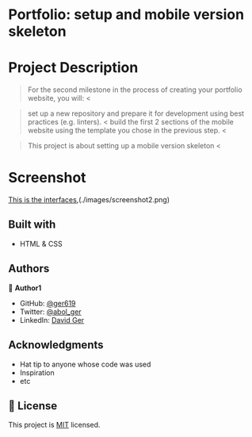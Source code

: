 # Portfolio: setup and mobile version skeleton

# Project Description

> For the second milestone in the process of creating your portfolio website, you will: <

> set up a new repository and prepare it for development using best practices (e.g. linters). <
> build the first 2 sections of the mobile website using the template you chose in the previous step. <

> This project is about setting up a mobile version skeleton <

# Screenshot
 [This is the interfaces](./images/screenshot.png),(./images/screenshot2.png)


## Built with
- HTML & CSS


## Authors

👤 **Author1**

- GitHub: [@ger619](https://github.com/ger619)
- Twitter: [@abol_ger](https://twitter.com/ger_abol)
- LinkedIn: [David Ger](https://www.linkedin.com/in/david-ger-426b4576/)


## Acknowledgments

- Hat tip to anyone whose code was used
- Inspiration
- etc

## 📝 License

This project is [MIT](./MIT.md) licensed.